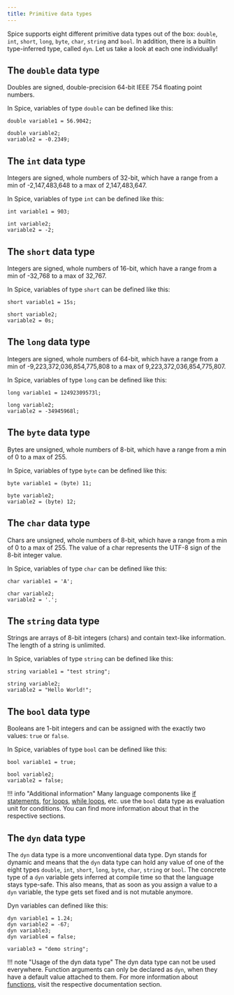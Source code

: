 ```yaml
---
title: Primitive data types
---
```


Spice supports eight different primitive data types out of the box: `double`, `int`, `short`, `long`, `byte`, `char`, `string` and `bool`. In addition, there is a builtin type-inferred type, called `dyn`.
Let us take a look at each one individually!

## The `double` data type
Doubles are signed, double-precision 64-bit IEEE 754 floating point numbers.

In Spice, variables of type `double` can be defined like this:
```spice
double variable1 = 56.9042;

double variable2;
variable2 = -0.2349;
```

## The `int` data type
Integers are signed, whole numbers of 32-bit, which have a range from a min of -2,147,483,648 to a max of 2,147,483,647.

In Spice, variables of type `int` can be defined like this:
```spice
int variable1 = 903;

int variable2;
variable2 = -2;
```

## The `short` data type
Integers are signed, whole numbers of 16-bit, which have a range from a min of -32,768 to a max of 32,767.

In Spice, variables of type `short` can be defined like this:
```spice
short variable1 = 15s;

short variable2;
variable2 = 0s;
```

## The `long` data type
Integers are signed, whole numbers of 64-bit, which have a range from a min of -9,223,372,036,854,775,808 to a max of 9,223,372,036,854,775,807.

In Spice, variables of type `long` can be defined like this:
```spice
long variable1 = 12492309573l;

long variable2;
variable2 = -34945968l;
```

## The `byte` data type
Bytes are unsigned, whole numbers of 8-bit, which have a range from a min of 0 to a max of 255.

In Spice, variables of type `byte` can be defined like this:
```spice
byte variable1 = (byte) 11;

byte variable2;
variable2 = (byte) 12;
```

## The `char` data type
Chars are unsigned, whole numbers of 8-bit, which have a range from a min of 0 to a max of 255. The value of a char represents the UTF-8 sign of the  8-bit integer value.

In Spice, variables of type `char` can be defined like this:
```spice
char variable1 = 'A';

char variable2;
variable2 = '.';
```

## The `string` data type
Strings are arrays of 8-bit integers (chars) and contain text-like information. The length of a string is unlimited.

In Spice, variables of type `string` can be defined like this:
```spice
string variable1 = "test string";

string variable2;
variable2 = "Hello World!";
```

## The `bool` data type
Booleans are 1-bit integers and can be assigned with the exactly two values: `true` or `false`.

In Spice, variables of type `bool` can be defined like this:
```spice
bool variable1 = true;

bool variable2;
variable2 = false;
```

!!! info "Additional information"
    Many language components like [if statements](../if-statements), [for loops](../for-loops), [while loops](../while-loops), etc. use the `bool` data type as evaluation unit for conditions.
	You can find more information about that in the respective sections.

## The `dyn` data type
The `dyn` data type is a more unconventional data type. Dyn stands for dynamic and means that the `dyn` data type can hold any value of one of the eight types `double`, `int`, `short`, `long`, `byte`, `char`, `string` or `bool`. The concrete type of a `dyn` variable gets inferred at compile time so that the language stays type-safe. This also means, that as soon as you assign a value to a `dyn` variable, the type gets set fixed and is not mutable anymore.

Dyn variables can defined like this:

```spice
dyn variable1 = 1.24;
dyn variable2 = -67;
dyn variable3;
dyn variable4 = false;

variable3 = "demo string";
```

!!! note "Usage of the dyn data type"
    The dyn data type can not be used everywhere. Function arguments can only be declared as `dyn`, when they have a default value attached to them. For more information about [functions](../functions), visit the respective documentation section.